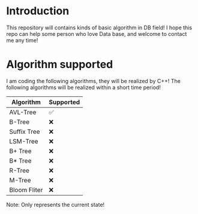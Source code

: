 # Introduction
  This repository will contains kinds of basic algorithm in DB field! I hope this repo can help some person who love Data base, and welcome to contact me any time!
  
# Algorithm supported
  I am coding the following algorithms, they will be realized by C++!
  The following algorithms will be realized within a short time period!
  
  Algorithm| Supported
  -----------|----------
  AVL-Tree | ✅
   B-Tree  |  ❌ 
   Suffix Tree|❌
   LSM-Tree | ❌
   B+ Tree |❌
   B* Tree | ❌
   R-Tree|❌
   M-Tree|❌
   Bloom Fliter |❌
   
   Note: Only represents the current state!

